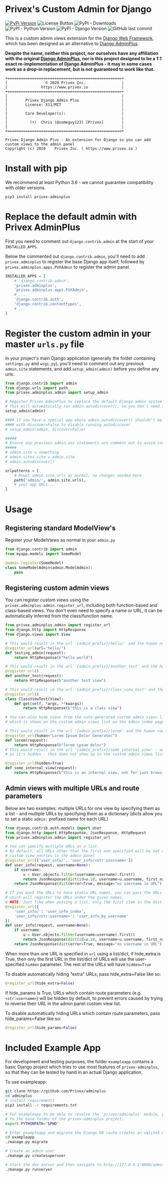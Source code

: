 
Privex's Custom Admin for Django
=================================

[![PyPi Version](https://img.shields.io/pypi/v/privex-adminplus.svg)](https://pypi.org/project/privex-adminplus/)
![License Button](https://img.shields.io/pypi/l/privex-adminplus) 
![PyPI - Downloads](https://img.shields.io/pypi/dm/privex-adminplus)
![PyPI - Python Version](https://img.shields.io/pypi/pyversions/privex-adminplus) 
![PyPI - Django Version](https://img.shields.io/pypi/djversions/privex-adminplus)
![GitHub last commit](https://img.shields.io/github/last-commit/Privex/adminplus)

This is a custom admin views extension for the [Django Web Framework](https://www.djangoproject.com/), which has been
designed as an alternative to [Django AdminPlus](https://github.com/jsocol/django-adminplus).

**Despite the name, neither this project, nor ourselves have any affiliation with the original
[Django AdminPlus](https://github.com/jsocol/django-adminplus), nor is this project designed to be a 1:1 exact
re-implementation of Django AdminPlus - it may in some cases work as a drop-in replacement, but is not guaranteed
to work like that.**

```
+===================================================+
|                 © 2020 Privex Inc.                |
|               https://www.privex.io               |
+===================================================+
|                                                   |
|        Privex Django Admin Plus                   |
|        License: X11/MIT                           |
|                                                   |
|        Core Developer(s):                         |
|                                                   |
|          (+)  Chris (@someguy123) [Privex]        |
|                                                   |
+===================================================+

Privex Django Admin Plus - An extension for Django so you can add custom views to the admin panel
Copyright (c) 2020    Privex Inc. ( https://www.privex.io )
```

# Install with pip

We recommend at least Python 3.6 - we cannot guarantee compatibility with older versions.

```
pip3 install privex-adminplus
```

# Replace the default admin with Privex AdminPlus

First you need to comment out `django.contrib.admin` at the start of your `INSTALLED_APPS`.

Below the commented out `django.contrib.admin`, you'll need to add `privex.adminplus` to register the base Django app itself,
followed by `privex.adminplus.apps.PVXAdmin` to register the admin panel.

```python
INSTALLED_APPS = [
    # 'django.contrib.admin',
    'privex.adminplus',
    'privex.adminplus.apps.PVXAdmin',
    # ...
    'django.contrib.auth',
    'django.contrib.contenttypes',
    # ...
]   
```

# Register the custom admin in your master `urls.py` file

In your project's main Django application (generally the folder containing `settings.py` and `wsgi.py`), you'll
need to comment out any previous `admin.site` statements, and add `setup_admin(admin)` before you define any urls.

```python
from django.contrib import admin
from django.urls import path
from privex.adminplus.admin import setup_admin

# Register Privex AdminPlus to replace the default Django admin system
# This will automatically run admin.autodiscover(), so you don't need to call both setup_admin() and admin.autodiscover() 
setup_admin(admin)

#### If you have a special app where admin.autodiscover() shouldn't be ran yet, you can run setup_admin
#### with discover=False to disable running autodiscover
# setup_admin(admin, discover=False)

#####
# Ensure any previous admin.xxx statements are comment out to avoid conflict.
#####
# admin.site = something
# admin.sites.site = admin.site
# admin.autodiscover()

urlpatterns = [
    # Mount admin.site.urls as normal, no changes needed here
    path('admin/', admin.site.urls),
    # your app URLs...
]

```

# Usage

## Registering standard ModelView's

Register your ModelViews as normal in your `admin.py`

```python
from django.contrib import admin
from myapp.models import SomeModel

@admin.register(SomeModel)
class SomeModelAdmin(admin.ModelAdmin):
    pass

```

## Registering custom admin views

You can register custom views using the `privex.adminplus.admin.register_url`, including both function-based and class-based
views. You don't even need to specify a name or URL, it can be automatically inferred from the class/function name.



```python
from privex.adminplus.admin import register_url
from django.http import HttpResponse
from django.views import View

# This would result in the url '{admin_prefix}/hello/' and the human name 'Testing Admin'
@register_url(url='hello/')
def testing_admin(request):
    return HttpResponse(b"hello world")

# This would result in the url '{admin_prefix}/another_test' and the human name 'Another Test'
@register_url()
def another_test(request):
    return HttpResponse(b"another test view")

# This would result in the url '{admin_prefix}/class_view_test' and the human name 'Class View Test'
@register_url()
class ClassViewTest(View):
    def get(self, *args, **kwargs):
        return HttpResponse(b"this is a class view")

# You can also hide views from the auto-generated custom admin views list, and you can override their "human friendly name" 
# which is shown on the custom admin views list on the admin index page::

# This would result in the url '{admin_prefix}/lorem' and the human name 'Lorem Ipsum Dolor Generator'
@register_url(human="Lorem Ipsum Dolor Generator")
def lorem(request):
    return HttpResponse(b"lorem ipsum dolor")
# This would result in the url '{admin_prefix}/some_internal_view' - and the human name doesn't matter, 
# as it's hidden - thus does not show up in the custom admin views list

@register_url(hidden=True)
def some_internal_view(request):
    return HttpResponse(b"this is an internal view, not for just browsing!")

```

## Admin views with multiple URLs and route parameters

Below are two examples: multiple URLs for one view by specifying them as a list - and multiple URLs by specifying them
as a dictionary (dicts allow you to set a static `admin:` prefixed name for each URL)

```python
from django.contrib.auth.models import User
from django.http import HttpResponse, JsonResponse, HttpRequest
from privex.adminplus.admin import register_url

# You can specify multiple URLs as a list.
# By default, all URLs other than the first one specified will be set as hidden=False - to avoid duplicate
# custom view entries in the admin panel
@register_url(['user_info/', 'user_info/<str:username>'])
def user_info(request, username=None):
    if username:
        u = User.objects.filter(username=username).first()
        return JsonResponse(dict(id=u.id, username=u.username, first_name=u.first_name, last_name=u.last_name))
    return JsonResponse(dict(error=True, message="no username in URL"))

# If you want the URLs to have stable URL names, you can pass the URLs as a dictionary of `url: name` instead,
# which will register the URLs under the given names.
# NOTE: Just like when passing a list, only the first item in the dictionary will have hidden=False
@register_url({
    'user_info/': 'user_info_index',
    'user_info/<str:username>': 'user_info_by_username'
})
def user_info(request, username=None):
    if username:
        u = User.objects.filter(username=username).first()
        return JsonResponse(dict(id=u.id, username=u.username, first_name=u.first_name, last_name=u.last_name))
    return JsonResponse(dict(error=True, message="no username in URL"))

```

When more than one URL is specified in ``url`` using a list/dict, if hide_extra is True, then only the first URL
in the list/dict of URLs will use the user-specified ``hidden`` parameter.
The rest of the URLs will have `hidden=True`

To disable automatically hiding "extra" URLs, pass hide_extra=False like so:

```python
@register_url(hide_extra=False)
```

If hide_params is True, URLs which contain route parameters (e.g. ``<str:username>``) will be hidden by default, to prevent
errors caused by trying to reverse their URL in the admin panel custom view list.

To disable automatically hiding URLs which contain route parameters, pass hide_params=False like so:

```python
@register_url(hide_params=False)
```


# Included Example App

For development and testing purposes, the folder `exampleapp` contains a basic Django project which tries to use
most features of `privex-adminplus`, so that they can be tested by hand in an actual Django application.

To use exampleapp:

```sh
git clone https://github.com/Privex/adminplus
cd adminplus
# install requirements
pip3 install -r requirements.txt

# For exampleapp to be able to resolve the 'privex/adminplus' module, you must set the PYTHONPATH
# to the base folder of the privex-adminplus project.
export PYTHONPATH="$PWD"

# Enter exampleapp and migrate the Django DB (auto-creates an sqlite3 database at exampleapp/db.sqlite3)
cd exampleapp
./manage.py migrate

# Create an admin user
./manage.py createsuperuser

# Start the dev server and then navigate to http://127.0.0.1:8000/admin
./manage.py runserver
```

